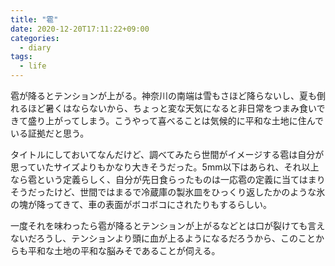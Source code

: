 ```yaml
---
title: "雹"
date: 2020-12-20T17:11:22+09:00
categories:
  - diary
tags:
  - life
---
```


雹が降るとテンションが上がる。神奈川の南端は雪もさほど降らないし、夏も倒れるほど暑くはならないから、ちょっと変な天気になると非日常をつまみ食いできて盛り上がってしまう。こうやって喜べることは気候的に平和な土地に住んでいる証拠だと思う。

タイトルにしておいてなんだけど、調べてみたら世間がイメージする雹は自分が思っていたサイズよりもかなり大きそうだった。5mm以下はあられ、それ以上なら雹という定義らしく、自分が先日食らったものは一応雹の定義に当てはまりそうだったけど、世間ではまるで冷蔵庫の製氷皿をひっくり返したかのような氷の塊が降ってきて、車の表面がボコボコにされたりもするらしい。

一度それを味わったら雹が降るとテンションが上がるなどとは口が裂けても言えないだろうし、テンションより頭に血が上るようになるだろうから、このことからも平和な土地の平和な脳みそであることが伺える。
